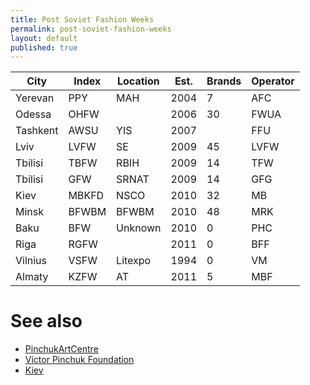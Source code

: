 ```yaml
---
title: Post Soviet Fashion Weeks
permalink: post-soviet-fashion-weeks
layout: default
published: true
---
```



|City|Index|Location|Est.|Brands|Operator|
|-|-|-|-|-|-|
|Yerevan|PPY|MAH|2004|7|AFC|
|Odessa|OHFW||2006|30|FWUA|
|Tashkent|AWSU|YIS|2007||FFU|
|Lviv|LVFW|SE|2009|45|LVFW|
|Tbilisi|TBFW|RBIH|2009|14|TFW|
|Tbilisi|GFW|SRNAT|2009|14|GFG|
|Kiev|MBKFD|NSCO|2010|32|MB|
|Minsk|BFWBM|BFWBM|2010|48|MRK|
|Baku|BFW|Unknown|2010|0|PHC|
|Riga|RGFW||2011|0|BFF|
|Vilnius|VSFW|Litexpo|1994|0|VM|
|Almaty|KZFW|AT|2011|5|MBF|

# See also

+ [PinchukArtCentre](pinchukartcentre)
+ [Victor Pinchuk Foundation](victor-pinchuk-foundation)
+ [Kiev](kiev)

